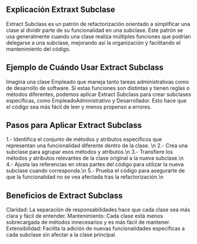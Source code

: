 ## Explicación Extraxt Subclase

Extract Subclass es un patrón de refactorización orientado a simplificar una clase al dividir parte de su 
funcionalidad en una subclase. Este patrón se usa generalmente cuando una clase realiza múltiples funciones
que podrían delegarse a una subclase, mejorando así la organización y facilitando el mantenimiento
del código.

## Ejemplo de Cuándo Usar Extract Subclass

Imagina una clase Empleado que maneja tanto tareas administrativas como de desarrollo de software. Si estas 
funciones son distintas y tienen reglas o métodos diferentes, podemos aplicar Extract Subclass para crear 
subclases específicas, como EmpleadoAdministrativo y Desarrollador. Esto hace que el código sea más fácil 
de leer y menos propenso a errores.

## Pasos para Aplicar Extract Subclass

1.- Identifica el conjunto de métodos y atributos específicos que representan una funcionalidad diferente dentro de la clase. \n
2.- Crea una subclase para agrupar esos métodos y atributos.\n
3.- Transfiere los métodos y atributos relevantes de la clase original a la nueva subclase.\n
4.- Ajusta las referencias en otras partes del código para utilizar la nueva subclase cuando corresponda.\n
5.- Prueba el código para asegurarte de que la funcionalidad no se vea afectada tras la refactorización.\n

## Beneficios de Extract Subclass

Claridad: La separación de responsabilidades hace que cada clase sea más clara y fácil de entender.
Mantenimiento: Cada clase está menos sobrecargada de métodos innecesarios y es más fácil de mantener.
Extensibilidad: Facilita la adición de nuevas funcionalidades específicas a cada subclase sin afectar a la clase principal.
